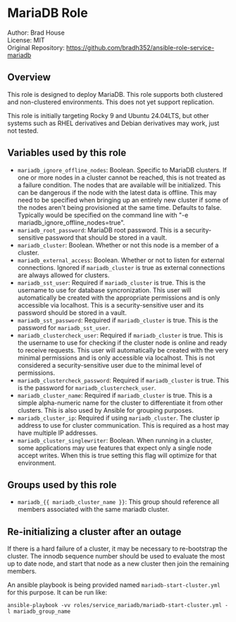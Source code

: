 # MariaDB Role

Author: Brad House<br/>
License: MIT<br/>
Original Repository: https://github.com/bradh352/ansible-role-service-mariadb

## Overview

This role is designed to deploy MariaDB.  This role supports both clustered and
non-clustered environments.  This does not yet support replication.

This role is initially targeting Rocky 9 and Ubuntu 24.04LTS, but other systems
such as RHEL derivatives and Debian derivatives may work, just not tested.

## Variables used by this role
* `mariadb_ignore_offline_nodes`: Boolean. Specific to MariaDB clusters. If
  one or more nodes in a cluster cannot be reached, this is not treated as a
  failure condition.  The nodes that are available will be initialized.  This
  can be dangerous if the node with the latest data is offline.   This may need
  to be specified when bringing up an entirely new cluster if some of the nodes
  aren't being provisioned at the same time.  Defaults to false.  Typically
  would be specified on the command line with
  "-e mariadb_ignore_offline_nodes=true".
* `mariadb_root_password`: MariaDB root password.  This is a security-sensitive
  password that should be stored in a vault.
* `mariadb_cluster`: Boolean. Whether or not this node is a member of a cluster.
* `mariadb_external_access`: Boolean. Whether or not to listen for external
  connections.  Ignored if `mariadb_cluster` is true as external connections
  are always allowed for clusters.
* `mariadb_sst_user`: Required if `mariadb_cluster` is true.  This is the
  username to use for database syncronization.  This user will automatically
  be created with the appropriate permissions and is only accessible via
  localhost.  This is a security-sensitive user and its password should be
  stored in a vault.
* `mariadb_sst_password`: Required if `mariadb_cluster` is true.  This is the
  password for `mariadb_sst_user`.
* `mariadb_clustercheck_user`: Required if `mariadb_cluster` is true.  This
  is the username to use for checking if the cluster node is online and ready
  to receive requests.  This user will automatically be created with the
  very minimal permissions and is only accessible via localhost.  This is
  not considered a security-sensitive user due to the minimal level of
  permissions.
* `mariadb_clustercheck_password`: Required if `mariadb_cluster` is true.  This
  is the password for `mariadb_clustercheck_user`.
* `mariadb_cluster_name`: Required if `mariadb_cluster` is true.  This is a
  simple alpha-numeric name for the cluster to differentiate it from other
  clusters.  This is also used by Ansible for grouping purposes.
* `mariadb_cluster_ip`: Required if using `mariadb_cluster`. The cluster ip address
  to use for cluster communication.  This is required as a host may have multiple
  IP addresses.
* `mariadb_cluster_singlewriter`: Boolean. When running in a cluster, some applications
  may use features that expect only a single node accept writes.  When this is
  true setting this flag will optimize for that environment.


## Groups used by this role

* `mariadb_{{ mariadb_cluster_name }}`: This group should reference all members
  associated with the same mariadb cluster.

## Re-initializing a cluster after an outage
If there is a hard failure of a cluster, it may be necessary to re-bootstrap
the cluster.  The innodb sequence number should be used to evaluate the most up
to date node, and start that node as a new cluster then join the remaining
members.

An ansible playbook is being provided named `mariadb-start-cluster.yml` for
this purpose.  It can be run like:

```
ansible-playbook -vv roles/service_mariadb/mariadb-start-cluster.yml -l mariadb_group_name
```

